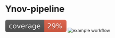 # Ynov-pipeline
![coverage](./cov.svg)
![example workflow](https://github.com/github/docs/actions/workflows/main.yml/badge.svg)
